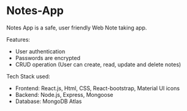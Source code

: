 # Notes-App


Notes App is a safe, user friendly Web Note taking app.

Features: 
- User authentication
- Passwords are encrypted
- CRUD operation (User can create, read, update and delete notes)

Tech Stack used: 
- Frontend: React.js, Html, CSS, React-bootstrap, Material UI icons 
- Backend: Node.js, Express, Mongoose
- Database: MongoDB Atlas

